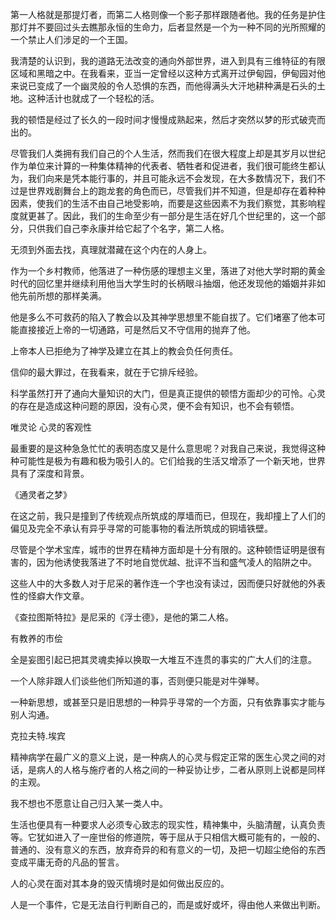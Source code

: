 第一人格就是那提灯者，而第二人格则像一个影子那样跟随者他。我的任务是护住那灯并不要回过头去瞧那永恒的生命力，后者显然是一个为一种不同的光所照耀的一个禁止人们涉足的一个王国。

我清楚的认识到，我的道路无法改变的通向外部世界，进入到具有三维特征的有限区域和黑暗之中。在我看来，亚当一定曾经以这种方式离开过伊甸园，伊甸园对他来说已变成了一个幽灵般的令人恐惧的东西，而他得满头大汗地耕种满是石头的土地。这种活计也就成了一个轻松的活。

我的顿悟是经过了长久的一段时间才慢慢成熟起来，然后才突然以梦的形式破壳而出的。

尽管我们人类拥有我们自己的个人生活，然而我们在很大程度上却是其岁月以世纪作为单位来计算的一种集体精神的代表者、牺牲者和促进者，我们很可能终生都认为，我们向来是凭本能行事的，并且可能永远不会发现，在大多数情况下，我们不过是世界戏剧舞台上的跑龙套的角色而已，尽管我们并不知道，但是却存在着种种因素，使我们的生活不由自己地受影响，而要是这些因素不为我们察觉，其影响程度就更甚了。因此，我们的生命至少有一部分是生活在好几个世纪里的，这一个部分，只供我们自己李永康并给它起了个名字，第二人格。

无须到外面去找，真理就潜藏在这个内在的人身上。

作为一个乡村教师，他落进了一种伤感的理想主义里，落进了对他大学时期的黄金时代的回忆里并继续利用他当大学生时的长柄眼斗抽烟，他还发现他的婚姻并非如他先前所想的那样美满。

他是多么不可救药的陷入了教会以及其神学思想里不能自拔了。它们堵塞了他本可能直接接近上帝的一切通路，可是然后又不守信用的抛弃了他。

上帝本人已拒绝为了神学及建立在其上的教会负任何责任。

信仰的最大罪过，在我看来，就在于它排斥经验。

科学虽然打开了通向大量知识的大门，但是真正提供的顿悟方面却少的可怜。心灵的存在是造成这种问题的原因，没有心灵，便不会有知识，也不会有顿悟。

唯灵论  心灵的客观性


最重要的是这种急急忙忙的表明态度又是什么意思呢？对我自己来说，我觉得这种种可能性是极为有趣和极为吸引人的。它们给我的生活又增添了一个新天地，世界具有了深度和背景。

《通灵者之梦》

在这之前，我只是撞到了传统观点所筑成的厚墙而已，但现在，我却撞上了人们的偏见及完全不承认有异乎寻常的可能事物的看法所筑成的铜墙铁壁。

尽管是个学术宝库，城市的世界在精神方面却是十分有限的。这种顿悟证明是很有害的，因为他诱使我落进了不时地自觉优越、批评不当和盛气凌人的陷阱之中。

这些人中的大多数人对于尼采的著作连一个字也没有读过，因而便只好就他的外表性的怪癖大作文章。

《查拉图斯特拉》是尼采的《浮士德》，是他的第二人格。

有教养的市侩

全是妄图引起已把其灵魂卖掉以换取一大堆互不连贯的事实的广大人们的注意。

一个人除非跟人们谈些他们所知道的事，否则便只能是对牛弹琴。

一种新思想，或甚至只是旧思想的一种异乎寻常的一个方面，只有依靠事实才能与别人沟通。

克拉夫特.埃宾

精神病学在最广义的意义上说，是一种病人的心灵与假定正常的医生心灵之间的对话，是病人的人格与施疗者的人格之间的一种妥协让步，二者从原则上说都是同样的主观。

我不想也不愿意让自己归入某一类人中。

生活也便具有一种要求人必须专心致志的现实性，精神集中，头脑清醒，认真负责等。它犹如进入了一座世俗的修道院，等于屈从于只相信大概可能有的，一般的、普通的、没有意义的东西，放弃奇异的和有意义的一切，及把一切超尘绝俗的东西变成平庸无奇的凡品的誓言。

人的心灵在面对其本身的毁灭情境时是如何做出反应的。

人是一个事件，它是无法自行判断自己的，而是或好或坏，得由他人来做出判断。

